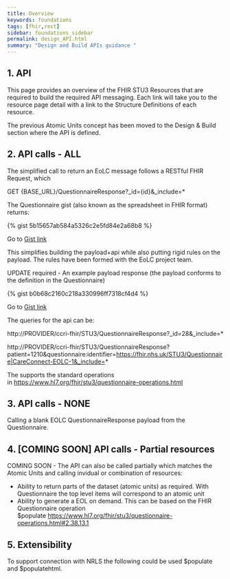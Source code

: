 ```yaml
---
title: Overview
keywords: foundations
tags: [fhir,rest]
sidebar: foundations_sidebar
permalink: design_API.html
summary: "Design and Build APIs guidance "
---
```



## 1. API ##

This page provides an overview of the FHIR STU3 Resources that are required to build the required API messaging. Each link will take you to the resource page detail with a link to the Structure Definitions of each resource.

The previous Atomic Units concept has been moved to the Design & Build section where the API is defined.

## 2. API calls - ALL ##

The simplified call to return an EoLC message follows a RESTful FHIR Request, which

GET {BASE_URL}/QuestionnaireResponse?_id={id}&_include=*

The Questionnaire gist (also known as the spreadsheet in FHIR format) returns:

{% gist 5b15657ab584a5326c2e5fd84e2a68b8 %}

Go to [Gist link](https://gist.github.com/KevinMayfield/5b15657ab584a5326c2e5fd84e2a68b8)

This simplifies building the payload+api while also putting rigid rules on the payload. The rules have been formed with the EoLC project team.

UPDATE required - An example payload response (the payload conforms to the definition in the Questionnaire)

{% gist b0b68c2160c218a330996ff7318cf4d4 %}

Go to [Gist link](https://gist.github.com/KevinMayfield/b0b68c2160c218a330996ff7318cf4d4)

The queries for the api can be:

http://PROVIDER/ccri-fhir/STU3/QuestionnaireResponse?_id=28&_include=*

http://PROVIDER/ccri-fhir/STU3/QuestionnaireResponse?patient=1210&questionnaire:identifier=https://fhir.nhs.uk/STU3/Questionnaire|CareConnect-EOLC-1&_include=*

The supports the standard operations in https://www.hl7.org/fhir/stu3/questionnaire-operations.html

## 3. API calls - NONE ##

Calling a blank EOLC QuestionnaireResponse payload from the Questionnaire.


## 4. [COMING SOON] API calls - Partial resources ##

COMING SOON - The API can also be called partially which matches the Atomic Units and calling invidual or combination of resources:
* Ability to return parts of the dataset (atomic units) as required. With Questionnaire the top level items will correspond to an atomic unit
* Ability to generate a EOL on demand. This can be based on the FHIR Questionnaire operation $populate https://www.hl7.org/fhir/stu3/questionnaire-operations.html#2.38.13.1


## 5. Extensibility ##

To support connection with NRLS the following could be used $populate and $populatehtml.

